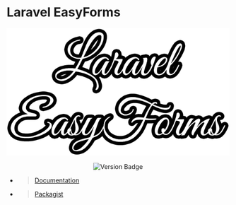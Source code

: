 # Laravel EasyForms
<div style="text-align:center">

![Laravel EasyForms Logo](/src/Docs/assets/Laravel%20EasyForms%20Logo.png)

![Version Badge](https://img.shields.io/badge/version-0.2.3%40beta-blue)

</div>

* > [Documentation](https://plustimeit.github.io/Laravel-EasyForms/)
* > [Packagist](https://packagist.org/packages/plustime-it/laravel-easyforms)